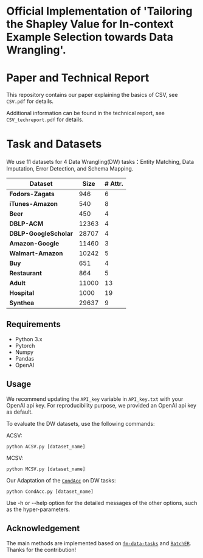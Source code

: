 # Official Implementation of 'Tailoring the Shapley Value for In-context Example Selection towards Data Wrangling'.

# Paper and Technical Report
 
This repository contains our paper explaining the basics of CSV, see `CSV.pdf` for details. 

Additional information can be found in the technical report, see `CSV_techreport.pdf` for details. 

# Task and Datasets
 
We use 11 datasets for 4 Data Wrangling(DW) tasks：Entity Matching, Data Imputation, Error Detection, and Schema Mapping.

| Dataset | Size | # Attr. |
| --- | --- | --- |
| **Fodors-Zagats** | 946 | 6 |
| **iTunes-Amazon** | 540 | 8 |
| **Beer** | 450 | 4 |
| **DBLP-ACM** | 12363 | 4 |
| **DBLP-GoogleScholar** | 28707 | 4 |
| **Amazon-Google** | 11460 | 3 |
| **Walmart-Amazon** | 10242 | 5 |
| **Buy** | 651 | 4 |
| **Restaurant** | 864 | 5 |
| **Adult** | 11000 | 13 |
| **Hospital** | 1000 | 19 |
| **Synthea** | 29637 | 9 |

 
## Requirements
 
- Python 3.x
- Pytorch
- Numpy
- Pandas
- OpenAI

 
## Usage

We recommend updating the `API_key` variable in `API_key.txt` with your OpenAI api key. For reproducibility purpose, we provided an OpenAI api key as default.

To evaluate the DW datasets, use the following commands:

ACSV:

`python ACSV.py [dataset_name]`

MCSV:

`python MCSV.py [dataset_name]`

Our Adaptation of the [`CondAcc`](https://github.com/terarachang/DataICL) on DW tasks:

`python CondAcc.py [dataset_name]`

Use -h or --help option for the detailed messages of the other options, such as the hyper-parameters.

## Acknowledgement
 
The main methods are implemented based on [`fm-data-tasks`](https://github.com/HazyResearch/fm_data_tasks) and [`BatchER`](https://github.com/fmh1art/BatchER). Thanks for the contribution!
